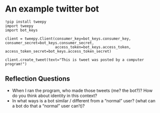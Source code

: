 # An example twitter bot

```
!pip install tweepy
import tweepy
import bot_keys

client = tweepy.Client(consumer_key=bot_keys.consumer_key, consumer_secret=bot_keys.consumer_secret,
                       access_token=bot_keys.access_token, access_token_secret=bot_keys.access_token_secret)

client.create_tweet(text="This is tweet was posted by a computer program!")
```

## Reflection Questions
- When I ran the program, who made those tweets (me? the bot?)? How do you think about identity in this context?
- In what ways is a bot similar / different from a “normal” user? (what can a bot do that a “normal” user can’t)?
